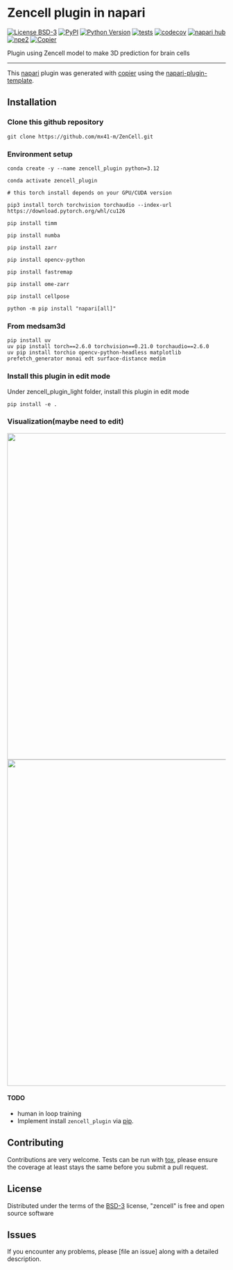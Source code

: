 # Zencell plugin in napari


[![License BSD-3](https://img.shields.io/pypi/l/zencell.svg?color=green)](https://github.com/yin-n/zencell/raw/main/LICENSE)
[![PyPI](https://img.shields.io/pypi/v/zencell.svg?color=green)](https://pypi.org/project/zencell)
[![Python Version](https://img.shields.io/pypi/pyversions/zencell.svg?color=green)](https://python.org)
[![tests](https://github.com/yin-n/zencell/workflows/tests/badge.svg)](https://github.com/yin-n/zencell/actions)
[![codecov](https://codecov.io/gh/yin-n/zencell/branch/main/graph/badge.svg)](https://codecov.io/gh/yin-n/zencell)
[![napari hub](https://img.shields.io/endpoint?url=https://api.napari-hub.org/shields/zencell)](https://napari-hub.org/plugins/zencell)
[![npe2](https://img.shields.io/badge/plugin-npe2-blue?link=https://napari.org/stable/plugins/index.html)](https://napari.org/stable/plugins/index.html)
[![Copier](https://img.shields.io/endpoint?url=https://raw.githubusercontent.com/copier-org/copier/master/img/badge/badge-grayscale-inverted-border-purple.json)](https://github.com/copier-org/copier)

Plugin using Zencell model to make 3D prediction for brain cells

----------------------------------

This [napari] plugin was generated with [copier] using the [napari-plugin-template].

<!--
Don't miss the full getting started guide to set up your new package:
https://github.com/napari/napari-plugin-template#getting-started

and review the napari docs for plugin developers:
https://napari.org/stable/plugins/index.html
-->

## Installation

### Clone this github repository

```
git clone https://github.com/mx41-m/ZenCell.git
```


### Environment setup

```
conda create -y --name zencell_plugin python=3.12

conda activate zencell_plugin

# this torch install depends on your GPU/CUDA version

pip3 install torch torchvision torchaudio --index-url https://download.pytorch.org/whl/cu126

pip install timm

pip install numba

pip install zarr

pip install opencv-python

pip install fastremap

pip install ome-zarr

pip install cellpose

python -m pip install "napari[all]"
```


### From medsam3d
```
pip install uv
uv pip install torch==2.6.0 torchvision==0.21.0 torchaudio==2.6.0
uv pip install torchio opencv-python-headless matplotlib prefetch_generator monai edt surface-distance medim

```



### Install this plugin in edit mode
Under zencell_plugin_light folder, install this plugin in edit mode

```
pip install -e .

```

### Visualization(maybe need to edit)

<p float="left">
  <img src="../annotation_tool/assets/imgs/3d_block_demo.gif" width="750" />
  <img src="../annotation_tool/assets/imgs/3D_block_sam.gif" width="750" /> 
</p>


####  TODO 

- human in loop training
- Implement install `zencell_plugin` via [pip].



## Contributing

Contributions are very welcome. Tests can be run with [tox], please ensure
the coverage at least stays the same before you submit a pull request.

## License

Distributed under the terms of the [BSD-3] license,
"zencell" is free and open source software

## Issues

If you encounter any problems, please [file an issue] along with a detailed description.

[napari]: https://github.com/napari/napari
[copier]: https://copier.readthedocs.io/en/stable/
[@napari]: https://github.com/napari
[MIT]: http://opensource.org/licenses/MIT
[BSD-3]: http://opensource.org/licenses/BSD-3-Clause
[GNU GPL v3.0]: http://www.gnu.org/licenses/gpl-3.0.txt
[GNU LGPL v3.0]: http://www.gnu.org/licenses/lgpl-3.0.txt
[Apache Software License 2.0]: http://www.apache.org/licenses/LICENSE-2.0
[Mozilla Public License 2.0]: https://www.mozilla.org/media/MPL/2.0/index.txt
[napari-plugin-template]: https://github.com/napari/napari-plugin-template

[napari]: https://github.com/napari/napari
[tox]: https://tox.readthedocs.io/en/latest/
[pip]: https://pypi.org/project/pip/
[PyPI]: https://pypi.org/
